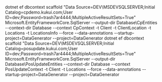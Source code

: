 dotnet ef dbcontext scaffold "Data Source=DEV\MSDEVSQLSERVER;Initial Catalog=cpdemo.kukui.com;User ID=dev;Password=trash7ar4444;MultipleActiveResultSets=True" Microsoft.EntityFrameworkCore.SqlServer --output-dir Database\CpEntities --context-dir Database --context CpContext -t Client -t ClientLocation -t Locations -t LocationsInfo   --force --data-annotations --startup-project=DataGenerator --project=DataGenerator
dotnet ef dbcontext scaffold "Data Source=DEV\MSDEVSQLSERVER;Initial Catalog=posupdate.kukui.com;User ID=dev;Password=trash7ar4444;MultipleActiveResultSets=True" Microsoft.EntityFrameworkCore.SqlServer --output-dir Database\PosUpdateEntities --context-dir Database --context PosUpdateContext -t Client -t Locations  --force --data-annotations --startup-project=DataGenerator --project=DataGenerator